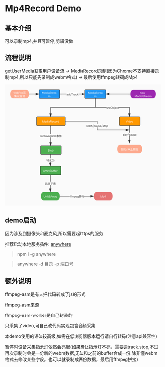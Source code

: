 # Mp4Record Demo

## 基本介绍

可以录制mp4,并且可暂停,剪辑没做

## 流程说明

getUserMedia获取用户设备流 -> MediaRecord录制(因为Chrome不支持直接录制mp4,所以只能先录制成webm格式) -> 最后使用ffmpeg转码成Mp4

![img](./process.jpg)


## demo启动

因为涉及到摄像头和麦克风,所以需要起https的服务

推荐启动本地服务插件:
[anywhere](https://www.npmjs.com/package/anywhere)

> npm i -g anywhere

>anywhere -d 目录 -p 端口号
## 额外说明

ffmpeg-asm是有人把代码转成了js的形式

[ffmpeg-asm来源](https://github.com/bgrins/videoconverter.js)

ffmpeg-asm-worker是自己封装的

只采集了video,可自己改代码实现包含音频采集

本demo使用的语法较高级,如需在低浏览器版本运行请自行转码(注意api兼容性)

暂停时设备采集指示灯依然会亮起(如果想让指示灯不亮，需要调track.stop,不过再次录制时会是一份新的webm数据,无法和之前的buffer合成一份.除非懂webm格式去修改某些字段。也可以就录制成两份数据，最后用ffmpeg拼接)
